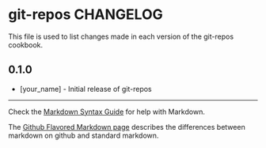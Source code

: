 git-repos CHANGELOG
===================

This file is used to list changes made in each version of the git-repos cookbook.

0.1.0
-----
- [your_name] - Initial release of git-repos

- - -
Check the [Markdown Syntax Guide](http://daringfireball.net/projects/markdown/syntax) for help with Markdown.

The [Github Flavored Markdown page](http://github.github.com/github-flavored-markdown/) describes the differences between markdown on github and standard markdown.
